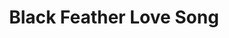 --- 
title: "Black Feather Love Song"
publishdate: "2019-1-4T16:48:46+02:00"
src: "https://365manga.net/manga/black-feather-love-song"
image: "https://data.365manga.net/images/thumbnails/32614-black-feather-love-song.jpg"
description: " 'If you can't even help the dying or injured, how can you call yourself a veterinarian?!'
Veterinary student Ju Kui risks losing her diploma to save a dying cat, but she never expected it would change her life completely! A magic kiss allows her to switch between being a human girl and a parrot, and the same goes for Xuan Dai, who can change from…"
---